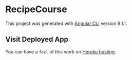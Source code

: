 # RecipeCourse

This project was generated with [Angular CLI](https://github.com/angular/angular-cli) version 9.1.1.

## Visit Deployed App
You can have a `feel` of this work on [Heroku hosting](https://drkayy-recipe-course.herokuapp.com/).